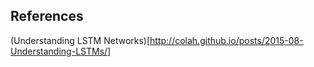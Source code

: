 
## References
(Understanding LSTM Networks)[http://colah.github.io/posts/2015-08-Understanding-LSTMs/]
